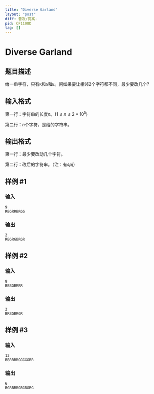 ```yaml
---
title: "Diverse Garland"
layout: "post"
diff: 普及/提高-
pid: CF1108D
tag: []
---
```


# Diverse Garland

## 题目描述

给一串字符，只有`R`和`G`和`B`。问如果要让相邻$2$个字符都不同，最少要改几个?

## 输入格式

第一行：字符串的长度$n$。$(1\leq n\leq2*10^5)$

第二行：$n$个字符，是给的字符串。

## 输出格式

第一行：最少要改动几个字符。

第二行：改后的字符串。（注：有$spj$）

## 样例 #1

### 输入

```
9
RBGRRBRGG

```

### 输出

```
2
RBGRGBRGR

```

## 样例 #2

### 输入

```
8
BBBGBRRR

```

### 输出

```
2
BRBGBRGR

```

## 样例 #3

### 输入

```
13
BBRRRRGGGGGRR

```

### 输出

```
6
BGRBRBGBGBGRG

```

